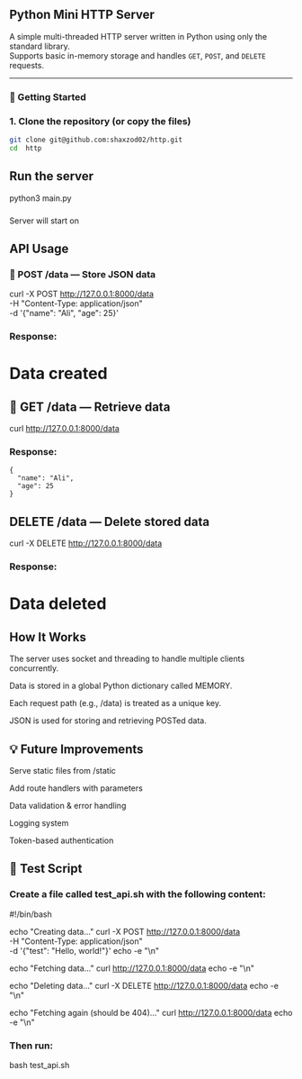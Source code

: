 ##   Python Mini HTTP Server

A simple multi-threaded HTTP server written in Python using only the standard library.  
Supports basic in-memory storage and handles `GET`, `POST`, and `DELETE` requests.

---

### 🚀 Getting Started

### 1. Clone the repository (or copy the files)

```bash
git clone git@github.com:shaxzod02/http.git
cd  http
```

## Run the server
python3 main.py
###
Server will start on

## API Usage
### 🔸 POST /data — Store JSON data

curl -X POST http://127.0.0.1:8000/data \
  -H "Content-Type: application/json" \
  -d '{"name": "Ali", "age": 25}'

### Response:
<h1>Data created</h1>

## 🔸 GET /data — Retrieve data
curl http://127.0.0.1:8000/data
### Response:
```
{
  "name": "Ali",
  "age": 25
}
```

##  DELETE /data — Delete stored data
curl -X DELETE http://127.0.0.1:8000/data
### Response:
<h1>Data deleted</h1>

##  How It Works
The server uses socket and threading to handle multiple clients concurrently.

Data is stored in a global Python dictionary called MEMORY.

Each request path (e.g., /data) is treated as a unique key.

JSON is used for storing and retrieving POSTed data.

## 💡 Future Improvements
Serve static files from /static

Add route handlers with parameters

Data validation & error handling

Logging system

Token-based authentication

## 🧪 Test Script
### Create a file called test_api.sh with the following content:
#!/bin/bash

echo "Creating data..."
curl -X POST http://127.0.0.1:8000/data \
  -H "Content-Type: application/json" \
  -d '{"test": "Hello, world!"}'
echo -e "\n"

echo "Fetching data..."
curl http://127.0.0.1:8000/data
echo -e "\n"

echo "Deleting data..."
curl -X DELETE http://127.0.0.1:8000/data
echo -e "\n"

echo "Fetching again (should be 404)..."
curl http://127.0.0.1:8000/data
echo -e "\n"
### Then run:
bash test_api.sh



